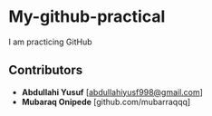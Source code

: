# My-github-practical
I am practicing GitHub 
## Contributors
* **Abdullahi Yusuf** [abdullahiyusf998@gmail.com]
* **Mubaraq Onipede** [github.com/mubarraqqq]
